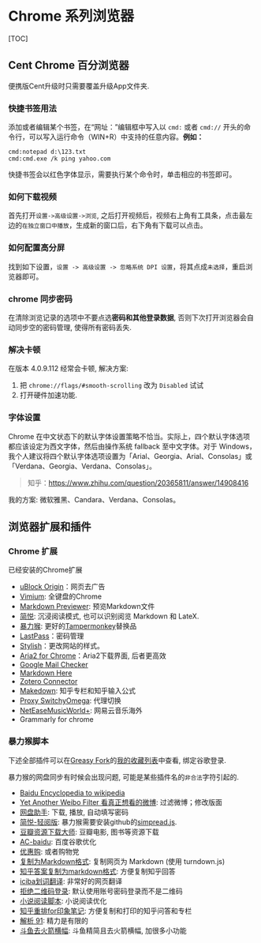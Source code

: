 # Chrome 系列浏览器 

[TOC]

## Cent Chrome 百分浏览器

便携版Cent升级时只需要覆盖升级App文件夹.

### 快捷书签用法

添加或者编辑某个书签，在“网址：”编辑框中写入以 `cmd:` 或者 `cmd://` 开头的命令行，可以写入运行命令（WIN+R）中支持的任意内容。**例如：** 

```shell
cmd:notepad d:\123.txt
cmd:cmd.exe /k ping yahoo.com
```

快捷书签会以红色字体显示，需要执行某个命令时，单击相应的书签即可。

### 如何下载视频

首先打开`设置->高级设置->浏览`, 之后打开视频后，视频右上角有工具条，点击最左边的`在独立窗口中播放`，生成新的窗口后，右下角有下载可以点击。



### 如何配置高分屏

找到如下设置，`设置 -> 高级设置 -> 忽略系统 DPI 设置`，将其点成`未选择`，重启浏览器即可。



### chrome 同步密码

在清除浏览记录的选项中不要点选**密码和其他登录数据**, 否则下次打开浏览器会自动同步空的密码管理, 使得所有密码丢失.



### 解决卡顿

在版本 4.0.9.112 经常会卡顿, 解决方案:

1. 把 `chrome://flags/#smooth-scrolling` 改为 `Disabled` 试试
2. 打开硬件加速功能.



### 字体设置

Chrome 在中文状态下的默认字体设置策略不恰当。实际上，四个默认字体选项都应该设定为西文字体，然后由操作系统 fallback 至中文字体。对于 Windows，我个人建议将四个默认字体选项设置为「Arial、Georgia、Arial、Consolas」或「Verdana、Georgia、Verdana、Consolas」。

> 知乎：https://www.zhihu.com/question/20365811/answer/14908416

我的方案: 微软雅黑、Candara、Verdana、Consolas。



## 浏览器扩展和插件

### Chrome 扩展

已经安装的Chrome扩展

* [uBlock Origin](https://github.com/gorhill/uBlock)：网页去广告
* [Vimium](https://vimium.github.io/): 全键盘的Chrome
* [Markdown Previewer](https://chrome.google.com/webstore/detail/markdown-viewer/ckkdlimhmcjmikdlpkmbgfkaikojcbjk?hl=en): 预览Markdown文件
* [简悦](https://chrome.google.com/webstore/detail/simpread-reader-view/ijllcpnolfcooahcekpamkbidhejabll/): 沉浸阅读模式, 也可以识别阅览 Markdown 和 LateX.
* [暴力猴](https://chrome.google.com/webstore/detail/violentmonkey/jinjaccalgkegednnccohejagnlnfdag): 更好的[Tampermonkey](http://tampermonkey.net/)替换品
* [LastPass](https://www.lastpass.com/zh)：密码管理
* [Stylish](https://userstyles.org/)：更改网站的样式。
* [Aria2 for Chrome](https://chrome.google.com/webstore/detail/aria2-for-chrome/mpkodccbngfoacfalldjimigbofkhgjn)：Aria2下载界面, 后者更高效
* [Google Mail Checker](https://chrome.google.com/webstore/detail/google-mail-checker/mihcahmgecmbnbcchbopgniflfhgnkff)
* [Markdown Here](https://markdown-here.com)
* [Zotero Connector](https://chrome.google.com/webstore/detail/zotero-connector/ekhagklcjbdpajgpjgmbionohlpdbjgc)
* [Makedown](https://chrome.google.com/webstore/detail/makedown/hjhdlmnpinhhbonjckafaeaacblilpkc): 知乎专栏和知乎输入公式
* [Proxy SwitchyOmega](https://chrome.google.com/webstore/detail/proxy-switchyomega/padekgcemlokbadohgkifijomclgjgif): 代理切换
* [NetEaseMusicWorld+](https://chrome.google.com/webstore/detail/neteasemusicworld%20/pjcgkmiglhiambjngnljkdpoggonlnfe): 网易云音乐海外
* Grammarly for chrome



### 暴力猴脚本

下述全部插件可以在[Greasy Fork](https://greasyfork.org/zh-CN)的[我的收藏列表](https://greasyfork.org/zh-CN/scripts?set=323311)中查看, 绑定谷歌登录. 

暴力猴的网盘同步有时候会出现问题, 可能是某些插件名的`非合法`字符引起的.

- [Baidu Encyclopedia to wikipedia](https://greasyfork.org/zh-CN/scripts/20134)
- [Yet Another Weibo Filter 看真正想看的微博](https://greasyfork.org/zh-CN/scripts/3249): 过滤微博；修改版面
- [网盘助手](https://greasyfork.org/zh-CN/scripts/378301): 下载, 播放, 自动填写密码
- [简悦-轻阅版](https://greasyfork.org/zh-CN/scripts/39998): 暴力猴需要安装github的[simpread.js](https://raw.githubusercontent.com/Kenshin/simpread-little/master/src/userscript/simpread.js).
- [豆瓣资源下载大师](https://greasyfork.org/zh-CN/scripts/329484): 豆瓣电影, 图书等资源下载
- [AC-baidu](https://greasyfork.org/zh-CN/scripts/14178): 百度谷歌优化
- [优惠购](https://greasyfork.org/zh-CN/scripts/378081): 或者购物党
- [复制为Markdown格式](https://greasyfork.org/zh-CN/scripts/370299): 复制网页为 Markdown (使用 turndown.js)
- [知乎答案复制为markdown格式](https://greasyfork.org/zh-CN/scripts/370215): 方便复制知乎回答
- [iciba划词翻译](https://greasyfork.org/zh-CN/scripts/6303): 非常好的网页翻译
- [拒绝二维码登录](https://greasyfork.org/zh-CN/scripts/27183): 默认使用账号密码登录而不是二维码
- [小说阅读脚本](https://greasyfork.org/scripts/292/): 小说阅读优化
- [知乎重排for印象笔记](https://greasyfork.org/zh-CN/scripts/372064): 方便复制和打印的知乎问答和专栏
- [解析 91](https://greasyfork.org/zh-CN/scripts/378608): 精力是有限的
- [斗鱼去火箭横幅](https://greasyfork.org/zh-CN/scripts/381934): 斗鱼精简且去火箭横幅, 加很多小功能
